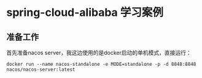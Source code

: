 # spring-cloud-alibaba 学习案例

## 准备工作
首先准备nacos server，我这边使用的是docker启动的单机模式，直接运行：

~~~
docker run --name nacos-standalone -e MODE=standalone -p -d 8848:8848 nacos/nacos-server:latest
~~~

